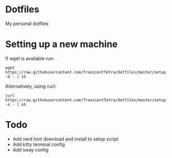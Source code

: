 # Dotfiles
My personal dotfiles
# Setting up a new machine
If wget is available run:
```
wget https://raw.githubusercontent.com/TransientTetra/dotfiles/master/setup.sh -O - | sh
```
Alternatively, using curl:
```
curl https://raw.githubusercontent.com/TransientTetra/dotfiles/master/setup.sh -o - | sh
```
# Todo
- Add nerd font download and install to setup script
- Add kitty terminal config
- Add sway config
